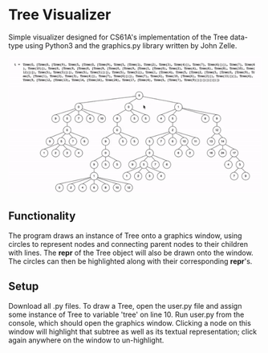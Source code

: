 # Tree Visualizer

Simple visualizer designed for CS61A's implementation of the Tree data-type using Python3 and the graphics.py library written by John Zelle.   

![Tree Visualizer Demo](demo.gif)

## Functionality

The program draws an instance of Tree onto a graphics window, using circles to represent nodes and connecting parent nodes to their children with lines. The __repr__ of the Tree object will also be drawn onto the window. The circles can then be highlighted along with their corresponding __repr__'s. 

## Setup 
Download all .py files. To draw a Tree, open the user.py file and assign some instance of Tree to variable 'tree' on line 10. 
Run user.py from the console, which should open the graphics window. Clicking a node on this window will highlight that subtree as well as its textual representation; click again anywhere on the window to un-highlight.  
